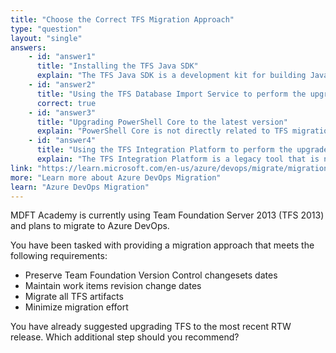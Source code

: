 ```yaml
---
title: "Choose the Correct TFS Migration Approach"
type: "question"
layout: "single"
answers:
    - id: "answer1"
      title: "Installing the TFS Java SDK"
      explain: "The TFS Java SDK is a development kit for building Java applications that integrate with TFS. It does not provide migration capabilities and won't help preserve change dates during migration."
    - id: "answer2"
      title: "Using the TFS Database Import Service to perform the upgrade"
      correct: true
    - id: "answer3"
      title: "Upgrading PowerShell Core to the latest version"
      explain: "PowerShell Core is not directly related to TFS migration. While PowerShell can be useful for automation tasks, it won't help preserve change dates or minimize migration effort."
    - id: "answer4"
      title: "Using the TFS Integration Platform to perform the upgrade"
      explain: "The TFS Integration Platform is a legacy tool that is no longer recommended for migrations. It doesn't guarantee preservation of dates and requires significant manual effort."
link: "https://learn.microsoft.com/en-us/azure/devops/migrate/migration-overview"
more: "Learn more about Azure DevOps Migration"
learn: "Azure DevOps Migration"
---
```


MDFT Academy is currently using Team Foundation Server 2013 (TFS 2013) and plans to migrate to Azure DevOps. 

You have been tasked with providing a migration approach that meets the following requirements:

- Preserve Team Foundation Version Control changesets dates
- Maintain work items revision change dates
- Migrate all TFS artifacts
- Minimize migration effort

You have already suggested upgrading TFS to the most recent RTW release. Which additional step should you recommend?

